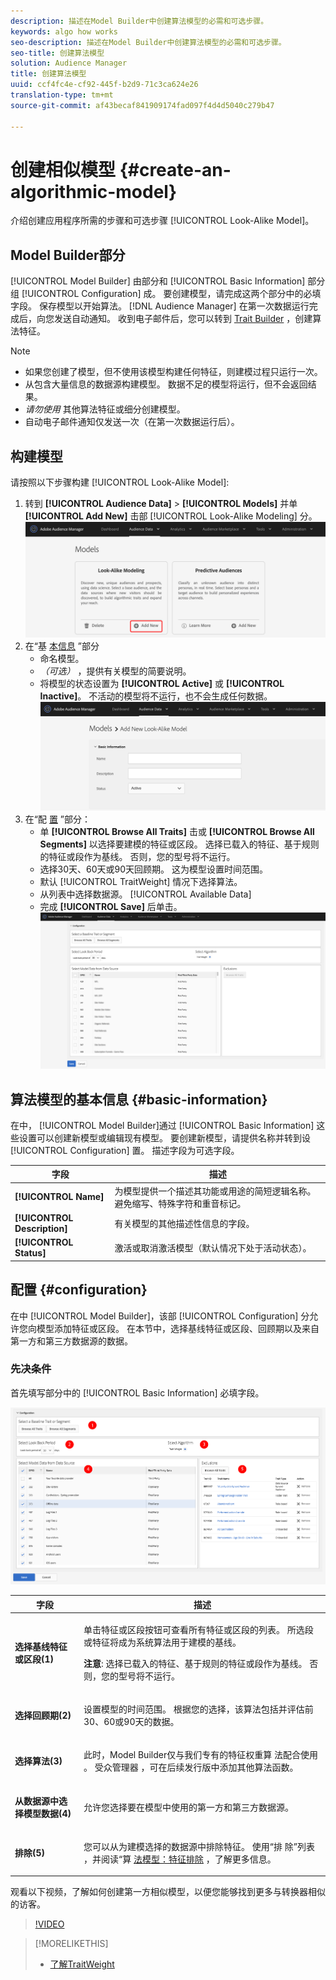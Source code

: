 ```yaml
---
description: 描述在Model Builder中创建算法模型的必需和可选步骤。
keywords: algo how works
seo-description: 描述在Model Builder中创建算法模型的必需和可选步骤。
seo-title: 创建算法模型
solution: Audience Manager
title: 创建算法模型
uuid: ccf4fc4e-cf92-445f-b2d9-71c3ca624e26
translation-type: tm+mt
source-git-commit: af43becaf841909174fad097f4d4d5040c279b47

---
```



# 创建相似模型 {#create-an-algorithmic-model}

介绍创建应用程序所需的步骤和可选步骤 [!UICONTROL Look-Alike Model]。

## Model Builder部分

[!UICONTROL Model Builder] 由部分和 [!UICONTROL Basic Information] 部分组 [!UICONTROL Configuration] 成。 要创建模型，请完成这两个部分中的必填字段。 保存模型以开始算法。 [!DNL Audience Manager] 在第一次数据运行完成后，向您发送自动通知。 收到电子邮件后，您可以转到 [Trait Builder](../../features/traits/about-trait-builder.md) ，创建算法特征。

>[!NOTE]
>
>* 如果您创建了模型，但不使用该模型构建任何特征，则建模过程只运行一次。
>* 从包含大量信息的数据源构建模型。 数据不足的模型将运行，但不会返回结果。
>* *请勿使用* 其他算法特征或细分创建模型。
>* 自动电子邮件通知仅发送一次（在第一次数据运行后）。


## 构建模型

请按照以下步骤构建 [!UICONTROL Look-Alike Model]:

1. 转到 **[!UICONTROL Audience Data]** > **[!UICONTROL Models]** 并单 **[!UICONTROL Add New]** 击部 [!UICONTROL Look-Alike Modeling] 分。
   ![look-alike-add](assets/look-alike-add.png)
2. 在“基 [本信息](../../features/algorithmic-models/create-model.md#basic-information) ”部分
   * 命名模型。
   * *（可选）* ，提供有关模型的简要说明。
   * 将模型的状态设置为 **[!UICONTROL Active]** 或 **[!UICONTROL Inactive]**。 不活动的模型将不运行，也不会生成任何数据。
      ![look-alike-basic](assets/look-alike-basic.png)
3. 在“配 [置](../../features/algorithmic-models/create-model.md#configuration) ”部分：
   * 单 **[!UICONTROL Browse All Traits]** 击或 **[!UICONTROL Browse All Segments]** 以选择要建模的特征或区段。 选择已载入的特征、基于规则的特征或段作为基线。 否则，您的型号将不运行。
   * 选择30天、60天或90天回顾期。 这为模型设置时间范围。
   * 默认 [!UICONTROL TraitWeight] 情况下选择算法。
   * 从列表中选择数据源。 [!UICONTROL Available Data]
   * 完成 **[!UICONTROL Save]** 后单击。
      ![look-alike-configuration](assets/look-alike-configuration.png)

## 算法模型的基本信息 {#basic-information}

<!-- r_model_basic.xml -->

在中， [!UICONTROL Model Builder]通过 [!UICONTROL Basic Information] 这些设置可以创建新模型或编辑现有模型。 要创建新模型，请提供名称并转到设 [!UICONTROL Configuration] 置。 描述字段为可选字段。

| 字段 | 描述 |
|---|---|
| **[!UICONTROL Name]** | 为模型提供一个描述其功能或用途的简短逻辑名称。 避免缩写、特殊字符和重音标记。 |
| **[!UICONTROL Description]** | 有关模型的其他描述性信息的字段。 |
| **[!UICONTROL Status]** | 激活或取消激活模型（默认情况下处于活动状态）。 |

## 配置 {#configuration}

在中 [!UICONTROL Model Builder]，该部 [!UICONTROL Configuration] 分允许您向模型添加特征或区段。 在本节中，选择基线特征或区段、回顾期以及来自第一方和第三方数据源的数据。

<!-- r_model_configuration.xml -->

### 先决条件

首先填写部分中的 [!UICONTROL Basic Information] 必填字段。

![](assets/lam_exclude_traits_numbered.png)

<table id="table_7A6BE5E5498D4776A30323B743954150"> 
 <thead> 
  <tr> 
   <th colname="col1" class="entry"> 字段 </th> 
   <th colname="col2" class="entry"> 描述 </th> 
  </tr> 
 </thead>
 <tbody> 
  <tr> 
   <td colname="col1"> <p><b>选择基线特征或区段(1)</b> </p> </td> 
   <td colname="col2"> <p>单击特征或区段按钮可查看所有特征或区段的列表。 所选段或特征将成为系统算法用于建模的基线。 </p> <p> <p><b>注意</b>: 选择已载入的特征、基于规则的特征或段作为基线。 否则，您的型号将不运行。 </p> </p> </td> 
  </tr> 
  <tr> 
   <td colname="col1"> <p><b>选择回顾期(2)</b> </p> </td> 
   <td colname="col2"> <p>设置模型的时间范围。 根据您的选择，该算法包括并评估前30、60或90天的数据。 </p> </td> 
  </tr> 
  <tr> 
   <td colname="col1"> <p><b>选择算法(3)</b> </p> </td> 
   <td colname="col2"> <p>此时，Model Builder仅与我们专有的特征权重算 <span class="keyword"> 法配合使用</span> 。 <span class="keyword"> 受众管理器</span> ，可在后续发行版中添加其他算法函数。 </p> </td>
  </tr>
  <tr> 
   <td colname="col1"> <p><b>从数据源中选择模型数据(4)</b> </p> </td> 
   <td colname="col2"> <p>允许您选择要在模型中使用的第一方和第三方数据源。 </p> </td>
  </tr> 
  <tr> 
   <td colname="col1"> <p><b>排除(5)</b> </p> </td> 
   <td colname="col2"> <p>您可以从为建模选择的数据源中排除特征。 使用“排 <span class="wintitle"> 除”列表</span> ，并阅读“算 <a href="../../features/algorithmic-models/trait-exclusion-algo-models.md"> 法模型：特征排除</a> ，了解更多信息。 </p> </td>
  </tr> 
 </tbody>
</table>

观看以下视频，了解如何创建第一方相似模型，以便您能够找到更多与转换器相似的访客。

>[!VIDEO](https://video.tv.adobe.com/v/23504/)

>[!MORELIKETHIS]
>
>* [了解TraitWeight](../../features/algorithmic-models/understanding-models.md#understanding-traitweight)

